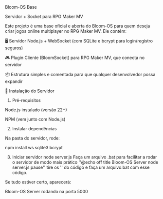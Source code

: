 Bloom-OS Base

Servidor + Socket para RPG Maker MV

Este projeto é uma base oficial e aberta do Bloom-OS para quem deseja criar jogos online multiplayer no RPG Maker MV.
Ele contém:

🖥 Servidor Node.js + WebSocket (com SQLite e bcrypt para login/registro seguros)

🎮 Plugin Cliente (BloomSocket) para RPG Maker MV, que conecta no servidor

📦 Estrutura simples e comentada para que qualquer desenvolvedor possa expandir

🚀 Instalação do Servidor
1. Pré-requisitos

Node.js instalado (versão 22+)

NPM (vem junto com Node.js)

2. Instalar dependências

Na pasta do servidor, rode:

npm install ws sqlite3 bcrypt

3. Iniciar servidor
node server.js
Faça um arquivo .bat para facilitar a rodar o servidor de modo mais prático
''@echo off
title Bloom-OS Server
node server.js
pause''
tire os '' do código e faça um arquivo.bat com esse código.



Se tudo estiver certo, aparecerá:

Bloom-OS Server rodando na porta 5000

